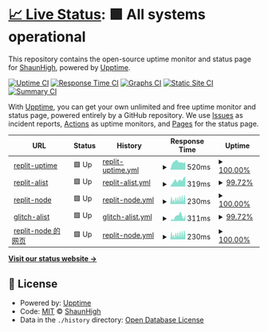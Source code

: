 # [📈 Live Status](https://upptime.99g.free.hr): <!--live status--> **🟩 All systems operational**

This repository contains the open-source uptime monitor and status page for [ShaunHigh](https://upptime.99g.free.hr), powered by [Upptime](https://github.com/upptime/upptime).

[![Uptime CI](https://github.com/ShaunHigh/upptime/workflows/Uptime%20CI/badge.svg)](https://github.com/ShaunHigh/upptime/actions?query=workflow%3A%22Uptime+CI%22)
[![Response Time CI](https://github.com/ShaunHigh/upptime/workflows/Response%20Time%20CI/badge.svg)](https://github.com/ShaunHigh/upptime/actions?query=workflow%3A%22Response+Time+CI%22)
[![Graphs CI](https://github.com/ShaunHigh/upptime/workflows/Graphs%20CI/badge.svg)](https://github.com/ShaunHigh/upptime/actions?query=workflow%3A%22Graphs+CI%22)
[![Static Site CI](https://github.com/ShaunHigh/upptime/workflows/Static%20Site%20CI/badge.svg)](https://github.com/ShaunHigh/upptime/actions?query=workflow%3A%22Static+Site+CI%22)
[![Summary CI](https://github.com/ShaunHigh/upptime/workflows/Summary%20CI/badge.svg)](https://github.com/ShaunHigh/upptime/actions?query=workflow%3A%22Summary+CI%22)

With [Upptime](https://upptime.js.org), you can get your own unlimited and free uptime monitor and status page, powered entirely by a GitHub repository. We use [Issues](https://github.com/ShaunHigh/upptime/issues) as incident reports, [Actions](https://github.com/ShaunHigh/upptime/actions) as uptime monitors, and [Pages](https://upptime.99g.free.hr) for the status page.

<!--start: status pages-->
<!-- This summary is generated by Upptime (https://github.com/upptime/upptime) -->
<!-- Do not edit this manually, your changes will be overwritten -->
<!-- prettier-ignore -->
| URL | Status | History | Response Time | Uptime |
| --- | ------ | ------- | ------------- | ------ |
| <img alt="" src="https://icons.duckduckgo.com/ip3/uptimekk.shaaunhighmore.repl.co.ico" height="13"> [replit-uptime](https://UptimeKK.shaaunhighmore.repl.co) | 🟩 Up | [replit-uptime.yml](https://github.com/ShaunHigh/upptime/commits/HEAD/history/replit-uptime.yml) | <details><summary><img alt="Response time graph" src="./graphs/replit-uptime/response-time-week.png" height="20"> 520ms</summary><br><a href="https://99g.free.hr/history/replit-uptime"><img alt="Response time 509" src="https://img.shields.io/endpoint?url=https%3A%2F%2Fraw.githubusercontent.com%2FShaunHigh%2Fupptime%2FHEAD%2Fapi%2Freplit-uptime%2Fresponse-time.json"></a><br><a href="https://99g.free.hr/history/replit-uptime"><img alt="24-hour response time 399" src="https://img.shields.io/endpoint?url=https%3A%2F%2Fraw.githubusercontent.com%2FShaunHigh%2Fupptime%2FHEAD%2Fapi%2Freplit-uptime%2Fresponse-time-day.json"></a><br><a href="https://99g.free.hr/history/replit-uptime"><img alt="7-day response time 520" src="https://img.shields.io/endpoint?url=https%3A%2F%2Fraw.githubusercontent.com%2FShaunHigh%2Fupptime%2FHEAD%2Fapi%2Freplit-uptime%2Fresponse-time-week.json"></a><br><a href="https://99g.free.hr/history/replit-uptime"><img alt="30-day response time 509" src="https://img.shields.io/endpoint?url=https%3A%2F%2Fraw.githubusercontent.com%2FShaunHigh%2Fupptime%2FHEAD%2Fapi%2Freplit-uptime%2Fresponse-time-month.json"></a><br><a href="https://99g.free.hr/history/replit-uptime"><img alt="1-year response time 509" src="https://img.shields.io/endpoint?url=https%3A%2F%2Fraw.githubusercontent.com%2FShaunHigh%2Fupptime%2FHEAD%2Fapi%2Freplit-uptime%2Fresponse-time-year.json"></a></details> | <details><summary><a href="https://99g.free.hr/history/replit-uptime">100.00%</a></summary><a href="https://99g.free.hr/history/replit-uptime"><img alt="All-time uptime 100.00%" src="https://img.shields.io/endpoint?url=https%3A%2F%2Fraw.githubusercontent.com%2FShaunHigh%2Fupptime%2FHEAD%2Fapi%2Freplit-uptime%2Fuptime.json"></a><br><a href="https://99g.free.hr/history/replit-uptime"><img alt="24-hour uptime 100.00%" src="https://img.shields.io/endpoint?url=https%3A%2F%2Fraw.githubusercontent.com%2FShaunHigh%2Fupptime%2FHEAD%2Fapi%2Freplit-uptime%2Fuptime-day.json"></a><br><a href="https://99g.free.hr/history/replit-uptime"><img alt="7-day uptime 100.00%" src="https://img.shields.io/endpoint?url=https%3A%2F%2Fraw.githubusercontent.com%2FShaunHigh%2Fupptime%2FHEAD%2Fapi%2Freplit-uptime%2Fuptime-week.json"></a><br><a href="https://99g.free.hr/history/replit-uptime"><img alt="30-day uptime 100.00%" src="https://img.shields.io/endpoint?url=https%3A%2F%2Fraw.githubusercontent.com%2FShaunHigh%2Fupptime%2FHEAD%2Fapi%2Freplit-uptime%2Fuptime-month.json"></a><br><a href="https://99g.free.hr/history/replit-uptime"><img alt="1-year uptime 100.00%" src="https://img.shields.io/endpoint?url=https%3A%2F%2Fraw.githubusercontent.com%2FShaunHigh%2Fupptime%2FHEAD%2Fapi%2Freplit-uptime%2Fuptime-year.json"></a></details>
| <img alt="" src="https://icons.duckduckgo.com/ip3/notseeme.shaaunhighmore.repl.co.ico" height="13"> [replit-alist](https://notseeme.shaaunhighmore.repl.co) | 🟩 Up | [replit-alist.yml](https://github.com/ShaunHigh/upptime/commits/HEAD/history/replit-alist.yml) | <details><summary><img alt="Response time graph" src="./graphs/replit-alist/response-time-week.png" height="20"> 319ms</summary><br><a href="https://99g.free.hr/history/replit-alist"><img alt="Response time 294" src="https://img.shields.io/endpoint?url=https%3A%2F%2Fraw.githubusercontent.com%2FShaunHigh%2Fupptime%2FHEAD%2Fapi%2Freplit-alist%2Fresponse-time.json"></a><br><a href="https://99g.free.hr/history/replit-alist"><img alt="24-hour response time 497" src="https://img.shields.io/endpoint?url=https%3A%2F%2Fraw.githubusercontent.com%2FShaunHigh%2Fupptime%2FHEAD%2Fapi%2Freplit-alist%2Fresponse-time-day.json"></a><br><a href="https://99g.free.hr/history/replit-alist"><img alt="7-day response time 319" src="https://img.shields.io/endpoint?url=https%3A%2F%2Fraw.githubusercontent.com%2FShaunHigh%2Fupptime%2FHEAD%2Fapi%2Freplit-alist%2Fresponse-time-week.json"></a><br><a href="https://99g.free.hr/history/replit-alist"><img alt="30-day response time 294" src="https://img.shields.io/endpoint?url=https%3A%2F%2Fraw.githubusercontent.com%2FShaunHigh%2Fupptime%2FHEAD%2Fapi%2Freplit-alist%2Fresponse-time-month.json"></a><br><a href="https://99g.free.hr/history/replit-alist"><img alt="1-year response time 294" src="https://img.shields.io/endpoint?url=https%3A%2F%2Fraw.githubusercontent.com%2FShaunHigh%2Fupptime%2FHEAD%2Fapi%2Freplit-alist%2Fresponse-time-year.json"></a></details> | <details><summary><a href="https://99g.free.hr/history/replit-alist">99.72%</a></summary><a href="https://99g.free.hr/history/replit-alist"><img alt="All-time uptime 99.77%" src="https://img.shields.io/endpoint?url=https%3A%2F%2Fraw.githubusercontent.com%2FShaunHigh%2Fupptime%2FHEAD%2Fapi%2Freplit-alist%2Fuptime.json"></a><br><a href="https://99g.free.hr/history/replit-alist"><img alt="24-hour uptime 100.00%" src="https://img.shields.io/endpoint?url=https%3A%2F%2Fraw.githubusercontent.com%2FShaunHigh%2Fupptime%2FHEAD%2Fapi%2Freplit-alist%2Fuptime-day.json"></a><br><a href="https://99g.free.hr/history/replit-alist"><img alt="7-day uptime 99.72%" src="https://img.shields.io/endpoint?url=https%3A%2F%2Fraw.githubusercontent.com%2FShaunHigh%2Fupptime%2FHEAD%2Fapi%2Freplit-alist%2Fuptime-week.json"></a><br><a href="https://99g.free.hr/history/replit-alist"><img alt="30-day uptime 99.77%" src="https://img.shields.io/endpoint?url=https%3A%2F%2Fraw.githubusercontent.com%2FShaunHigh%2Fupptime%2FHEAD%2Fapi%2Freplit-alist%2Fuptime-month.json"></a><br><a href="https://99g.free.hr/history/replit-alist"><img alt="1-year uptime 99.77%" src="https://img.shields.io/endpoint?url=https%3A%2F%2Fraw.githubusercontent.com%2FShaunHigh%2Fupptime%2FHEAD%2Fapi%2Freplit-alist%2Fuptime-year.json"></a></details>
| <img alt="" src="https://icons.duckduckgo.com/ip3/jiejiejie.mmoorty.repl.co.ico" height="13"> [replit-node](https://jiejiejie.mmoorty.repl.co) | 🟩 Up | [replit-node.yml](https://github.com/ShaunHigh/upptime/commits/HEAD/history/replit-node.yml) | <details><summary><img alt="Response time graph" src="./graphs/replit-node/response-time-week.png" height="20"> 230ms</summary><br><a href="https://99g.free.hr/history/replit-node"><img alt="Response time 211" src="https://img.shields.io/endpoint?url=https%3A%2F%2Fraw.githubusercontent.com%2FShaunHigh%2Fupptime%2FHEAD%2Fapi%2Freplit-node%2Fresponse-time.json"></a><br><a href="https://99g.free.hr/history/replit-node"><img alt="24-hour response time 308" src="https://img.shields.io/endpoint?url=https%3A%2F%2Fraw.githubusercontent.com%2FShaunHigh%2Fupptime%2FHEAD%2Fapi%2Freplit-node%2Fresponse-time-day.json"></a><br><a href="https://99g.free.hr/history/replit-node"><img alt="7-day response time 230" src="https://img.shields.io/endpoint?url=https%3A%2F%2Fraw.githubusercontent.com%2FShaunHigh%2Fupptime%2FHEAD%2Fapi%2Freplit-node%2Fresponse-time-week.json"></a><br><a href="https://99g.free.hr/history/replit-node"><img alt="30-day response time 211" src="https://img.shields.io/endpoint?url=https%3A%2F%2Fraw.githubusercontent.com%2FShaunHigh%2Fupptime%2FHEAD%2Fapi%2Freplit-node%2Fresponse-time-month.json"></a><br><a href="https://99g.free.hr/history/replit-node"><img alt="1-year response time 211" src="https://img.shields.io/endpoint?url=https%3A%2F%2Fraw.githubusercontent.com%2FShaunHigh%2Fupptime%2FHEAD%2Fapi%2Freplit-node%2Fresponse-time-year.json"></a></details> | <details><summary><a href="https://99g.free.hr/history/replit-node">100.00%</a></summary><a href="https://99g.free.hr/history/replit-node"><img alt="All-time uptime 100.00%" src="https://img.shields.io/endpoint?url=https%3A%2F%2Fraw.githubusercontent.com%2FShaunHigh%2Fupptime%2FHEAD%2Fapi%2Freplit-node%2Fuptime.json"></a><br><a href="https://99g.free.hr/history/replit-node"><img alt="24-hour uptime 100.00%" src="https://img.shields.io/endpoint?url=https%3A%2F%2Fraw.githubusercontent.com%2FShaunHigh%2Fupptime%2FHEAD%2Fapi%2Freplit-node%2Fuptime-day.json"></a><br><a href="https://99g.free.hr/history/replit-node"><img alt="7-day uptime 100.00%" src="https://img.shields.io/endpoint?url=https%3A%2F%2Fraw.githubusercontent.com%2FShaunHigh%2Fupptime%2FHEAD%2Fapi%2Freplit-node%2Fuptime-week.json"></a><br><a href="https://99g.free.hr/history/replit-node"><img alt="30-day uptime 100.00%" src="https://img.shields.io/endpoint?url=https%3A%2F%2Fraw.githubusercontent.com%2FShaunHigh%2Fupptime%2FHEAD%2Fapi%2Freplit-node%2Fuptime-month.json"></a><br><a href="https://99g.free.hr/history/replit-node"><img alt="1-year uptime 100.00%" src="https://img.shields.io/endpoint?url=https%3A%2F%2Fraw.githubusercontent.com%2FShaunHigh%2Fupptime%2FHEAD%2Fapi%2Freplit-node%2Fuptime-year.json"></a></details>
| <img alt="" src="https://icons.duckduckgo.com/ip3/vast-adhesive-cornucopia.glitch.me.ico" height="13"> [glitch-alist](https://vast-adhesive-cornucopia.glitch.me) | 🟩 Up | [glitch-alist.yml](https://github.com/ShaunHigh/upptime/commits/HEAD/history/glitch-alist.yml) | <details><summary><img alt="Response time graph" src="./graphs/glitch-alist/response-time-week.png" height="20"> 311ms</summary><br><a href="https://99g.free.hr/history/glitch-alist"><img alt="Response time 1318" src="https://img.shields.io/endpoint?url=https%3A%2F%2Fraw.githubusercontent.com%2FShaunHigh%2Fupptime%2FHEAD%2Fapi%2Fglitch-alist%2Fresponse-time.json"></a><br><a href="https://99g.free.hr/history/glitch-alist"><img alt="24-hour response time 486" src="https://img.shields.io/endpoint?url=https%3A%2F%2Fraw.githubusercontent.com%2FShaunHigh%2Fupptime%2FHEAD%2Fapi%2Fglitch-alist%2Fresponse-time-day.json"></a><br><a href="https://99g.free.hr/history/glitch-alist"><img alt="7-day response time 311" src="https://img.shields.io/endpoint?url=https%3A%2F%2Fraw.githubusercontent.com%2FShaunHigh%2Fupptime%2FHEAD%2Fapi%2Fglitch-alist%2Fresponse-time-week.json"></a><br><a href="https://99g.free.hr/history/glitch-alist"><img alt="30-day response time 1318" src="https://img.shields.io/endpoint?url=https%3A%2F%2Fraw.githubusercontent.com%2FShaunHigh%2Fupptime%2FHEAD%2Fapi%2Fglitch-alist%2Fresponse-time-month.json"></a><br><a href="https://99g.free.hr/history/glitch-alist"><img alt="1-year response time 1318" src="https://img.shields.io/endpoint?url=https%3A%2F%2Fraw.githubusercontent.com%2FShaunHigh%2Fupptime%2FHEAD%2Fapi%2Fglitch-alist%2Fresponse-time-year.json"></a></details> | <details><summary><a href="https://99g.free.hr/history/glitch-alist">99.72%</a></summary><a href="https://99g.free.hr/history/glitch-alist"><img alt="All-time uptime 99.77%" src="https://img.shields.io/endpoint?url=https%3A%2F%2Fraw.githubusercontent.com%2FShaunHigh%2Fupptime%2FHEAD%2Fapi%2Fglitch-alist%2Fuptime.json"></a><br><a href="https://99g.free.hr/history/glitch-alist"><img alt="24-hour uptime 100.00%" src="https://img.shields.io/endpoint?url=https%3A%2F%2Fraw.githubusercontent.com%2FShaunHigh%2Fupptime%2FHEAD%2Fapi%2Fglitch-alist%2Fuptime-day.json"></a><br><a href="https://99g.free.hr/history/glitch-alist"><img alt="7-day uptime 99.72%" src="https://img.shields.io/endpoint?url=https%3A%2F%2Fraw.githubusercontent.com%2FShaunHigh%2Fupptime%2FHEAD%2Fapi%2Fglitch-alist%2Fuptime-week.json"></a><br><a href="https://99g.free.hr/history/glitch-alist"><img alt="30-day uptime 99.77%" src="https://img.shields.io/endpoint?url=https%3A%2F%2Fraw.githubusercontent.com%2FShaunHigh%2Fupptime%2FHEAD%2Fapi%2Fglitch-alist%2Fuptime-month.json"></a><br><a href="https://99g.free.hr/history/glitch-alist"><img alt="1-year uptime 99.77%" src="https://img.shields.io/endpoint?url=https%3A%2F%2Fraw.githubusercontent.com%2FShaunHigh%2Fupptime%2FHEAD%2Fapi%2Fglitch-alist%2Fuptime-year.json"></a></details>
| <img alt="" src="https://icons.duckduckgo.com/ip3/jiejiejie.mmoorty.repl.co.ico" height="13"> [replit-node 的网页](https://jiejiejie.mmoorty.repl.co/7a7e10c0-c86b-4453-b753-02a52f583640.html) | 🟩 Up | [replit-node.yml](https://github.com/ShaunHigh/upptime/commits/HEAD/history/replit-node.yml) | <details><summary><img alt="Response time graph" src="./graphs/replit-node/response-time-week.png" height="20"> 230ms</summary><br><a href="https://99g.free.hr/history/replit-node"><img alt="Response time 211" src="https://img.shields.io/endpoint?url=https%3A%2F%2Fraw.githubusercontent.com%2FShaunHigh%2Fupptime%2FHEAD%2Fapi%2Freplit-node%2Fresponse-time.json"></a><br><a href="https://99g.free.hr/history/replit-node"><img alt="24-hour response time 308" src="https://img.shields.io/endpoint?url=https%3A%2F%2Fraw.githubusercontent.com%2FShaunHigh%2Fupptime%2FHEAD%2Fapi%2Freplit-node%2Fresponse-time-day.json"></a><br><a href="https://99g.free.hr/history/replit-node"><img alt="7-day response time 230" src="https://img.shields.io/endpoint?url=https%3A%2F%2Fraw.githubusercontent.com%2FShaunHigh%2Fupptime%2FHEAD%2Fapi%2Freplit-node%2Fresponse-time-week.json"></a><br><a href="https://99g.free.hr/history/replit-node"><img alt="30-day response time 211" src="https://img.shields.io/endpoint?url=https%3A%2F%2Fraw.githubusercontent.com%2FShaunHigh%2Fupptime%2FHEAD%2Fapi%2Freplit-node%2Fresponse-time-month.json"></a><br><a href="https://99g.free.hr/history/replit-node"><img alt="1-year response time 211" src="https://img.shields.io/endpoint?url=https%3A%2F%2Fraw.githubusercontent.com%2FShaunHigh%2Fupptime%2FHEAD%2Fapi%2Freplit-node%2Fresponse-time-year.json"></a></details> | <details><summary><a href="https://99g.free.hr/history/replit-node">100.00%</a></summary><a href="https://99g.free.hr/history/replit-node"><img alt="All-time uptime 100.00%" src="https://img.shields.io/endpoint?url=https%3A%2F%2Fraw.githubusercontent.com%2FShaunHigh%2Fupptime%2FHEAD%2Fapi%2Freplit-node%2Fuptime.json"></a><br><a href="https://99g.free.hr/history/replit-node"><img alt="24-hour uptime 100.00%" src="https://img.shields.io/endpoint?url=https%3A%2F%2Fraw.githubusercontent.com%2FShaunHigh%2Fupptime%2FHEAD%2Fapi%2Freplit-node%2Fuptime-day.json"></a><br><a href="https://99g.free.hr/history/replit-node"><img alt="7-day uptime 100.00%" src="https://img.shields.io/endpoint?url=https%3A%2F%2Fraw.githubusercontent.com%2FShaunHigh%2Fupptime%2FHEAD%2Fapi%2Freplit-node%2Fuptime-week.json"></a><br><a href="https://99g.free.hr/history/replit-node"><img alt="30-day uptime 100.00%" src="https://img.shields.io/endpoint?url=https%3A%2F%2Fraw.githubusercontent.com%2FShaunHigh%2Fupptime%2FHEAD%2Fapi%2Freplit-node%2Fuptime-month.json"></a><br><a href="https://99g.free.hr/history/replit-node"><img alt="1-year uptime 100.00%" src="https://img.shields.io/endpoint?url=https%3A%2F%2Fraw.githubusercontent.com%2FShaunHigh%2Fupptime%2FHEAD%2Fapi%2Freplit-node%2Fuptime-year.json"></a></details>

<!--end: status pages-->

[**Visit our status website →**](https://upptime.99g.free.hr)

## 📄 License

- Powered by: [Upptime](https://github.com/upptime/upptime)
- Code: [MIT](./LICENSE) © [ShaunHigh](https://upptime.99g.free.hr)
- Data in the `./history` directory: [Open Database License](https://opendatacommons.org/licenses/odbl/1-0/)
